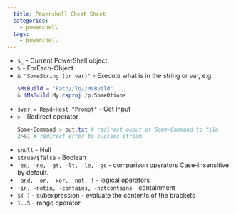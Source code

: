 ```yaml
---
  title: Powershell Cheat Sheet
  categories:
    - powershell
  tags:
    - powershell
---
```


* `$_` - Current PowerShell object
* `%` - ForEach-Object
* `& "SomeString (or var)"` - Execute what is in the string or var, e.g. 
   ```powershell
   $MsBuild = "Path//To//MsBuild"
   & $MsBuild My.csproj /p:SomeOtions
   ```
* `$var = Read-Host "Prompt"` - Get Input
* `>` - Redirect operator
   ```powershell
   Some-Command > out.txt # redirect ouput of Some-Command to file
   2>&1 # redirect error to success stream 
   ```
* `$null` - Null
* `$true/$false` - Boolean
* `-eq, -ne, -gt, -lt, -le, -ge` - comparison operators Case-insensitive by default.
* `-and, -or, -xor, -not, !` - logical operators
* `-in, -notin, -contains, -notcontains` - containment
* `$( )` - subexpression - evaluate the contents of the brackets
* `1..5` - range operator
